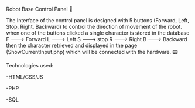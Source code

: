 Robot Base Control Panel 🥏

The Interface of the control panel is designed with 5 buttons (Forward, Left, Stop, Right, Backward) to control the direction of movement of the robot.
when one of the buttons clicked a single character is stored in the database 
F ---> Forward   L ---> Left S ---> stop   R ---> Right   B ---> Backward
then the character retrieved and displayed in the page (ShowCurrentInput.php) which will be connected with the hardware. 📟


Technologies used:

-HTML/CSS/JS

-PHP

-SQL
